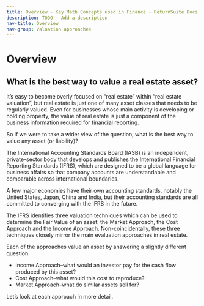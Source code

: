 ```yaml
---
title: Overview - Key Math Concepts used in Finance - ReturnSuite Docs
description: TODO - Add a description
nav-title: Overview
nav-group: Valuation approaches
---
```


# Overview

## What is the best way to value a real estate asset?

It’s easy to become overly focused on “real estate” within “real estate
valuation”, but real estate is just one of many asset classes that needs
to be regularly valued. Even for businesses whose main activity is
developing or holding property, the value of real estate is just a
component of the business information required for financial reporting.

<!-- TODO: Figure -->

So if we were to take a wider view of the question, what is the best way
to value any asset (or liability)?

The International Accounting Standards Board (IASB) is an independent,
private-sector body that develops and publishes the International
Financial Reporting Standards (IFRS), which are designed to be a global
language for business affairs so that company accounts are understandable
and comparable across international boundaries.

A few major economies have their own accounting standards, notably the
United States, Japan, China and India, but their accounting standards are
all committed to converging with the IFRS in the future.

The IFRS identifies three valuation techniques which can be used to
determine the Fair Value of an asset: the Market Approach, the Cost
Approach and the Income Approach. Non-coincidentally, these three
techniques closely mirror the main evaluation approaches in real estate.

<!-- TODO: Figure -->

Each of the approaches value an asset by answering a slightly different
question.

<ul class="list-disc pl-8 text-gray-800 text-base pb-2 leading-8">
  <li>Income Approach–what would an investor pay for the cash flow produced by this asset?</li>
  <li>Cost Approach–what would this cost to reproduce?</li>
  <li>Market Approach–what do similar assets sell for?</li>
</ul>
<p>Let’s look at each approach in more detail.</p>
